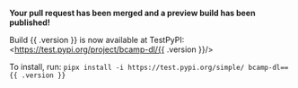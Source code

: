 **Your pull request has been merged and a preview build has been published!**

Build {{ .version }} is now available at TestPyPI: <https://test.pypi.org/project/bcamp-dl/{{ .version }}/>

To install, run: `pipx install -i https://test.pypi.org/simple/ bcamp-dl=={{ .version }}`
